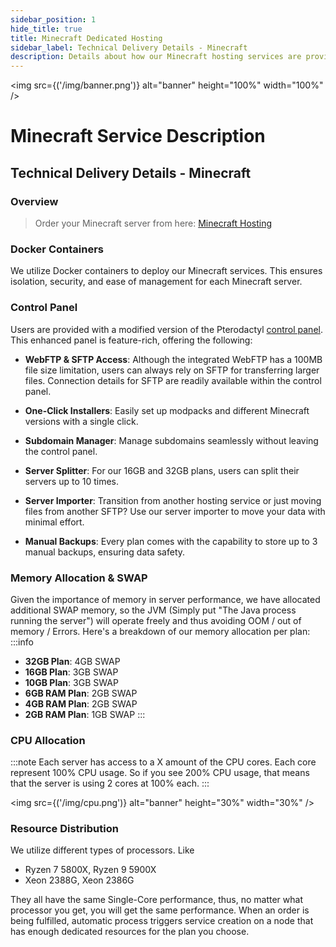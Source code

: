 ```yaml
---
sidebar_position: 1
hide_title: true
title: Minecraft Dedicated Hosting
sidebar_label: Technical Delivery Details - Minecraft
description: Details about how our Minecraft hosting services are provided
---
```


<img src={('/img/banner.png')} alt="banner" height="100%" width="100%" />

<div class="text--center">
<h1>Minecraft Service Description</h1>
</div>

## Technical Delivery Details - Minecraft

### Overview 
> Order your Minecraft server from here: [Minecraft Hosting](https://mazenhost.com/hosting)

### Docker Containers
We utilize Docker containers to deploy our Minecraft services. This ensures isolation, security, and ease of management for each Minecraft server.

### Control Panel
Users are provided with a modified version of the Pterodactyl [control panel](https://panel.mazenhost.com). 
This enhanced panel is feature-rich, offering the following:

- **WebFTP & SFTP Access**: Although the integrated WebFTP has a 100MB file size limitation, users can always rely on SFTP for transferring larger files. Connection details for SFTP are readily available within the control panel. 

- **One-Click Installers**: Easily set up modpacks and different Minecraft versions with a single click.

- **Subdomain Manager**: Manage subdomains seamlessly without leaving the control panel.

- **Server Splitter**: For our 16GB and 32GB plans, users can split their servers up to 10 times.

- **Server Importer**: Transition from another hosting service or just moving files from another SFTP? Use our server importer to move your data with minimal effort.

- **Manual Backups**: Every plan comes with the capability to store up to 3 manual backups, ensuring data safety.

### Memory Allocation & SWAP
Given the importance of memory in server performance, we have allocated additional SWAP memory, so the JVM (Simply put "The Java process running the server")
will operate freely and thus avoiding OOM / out of memory / Errors. Here's a breakdown of our memory allocation per plan:
:::info
- **32GB Plan**: 4GB SWAP
- **16GB Plan**: 3GB SWAP
- **10GB Plan**: 3GB SWAP
- **6GB RAM Plan**: 2GB SWAP
- **4GB RAM Plan**: 2GB SWAP
- **2GB RAM Plan**: 1GB SWAP
:::

### CPU Allocation
:::note
Each server has access to a X amount of the CPU cores. Each core represent 100% CPU usage. So if you see 200% CPU usage, that means that the server is using 2 cores at 100% each. 
:::

<img src={('/img/cpu.png')} alt="banner" height="30%" width="30%" />

### Resource Distribution

We utilize different types of processors. Like
- Ryzen 7 5800X, Ryzen 9 5900X
- Xeon 2388G, Xeon 2386G

They all have the same Single-Core performance, thus, no matter what processor you get, you will get the same performance.
When an order is being fulfilled, automatic process triggers service creation on a node that has enough dedicated resources for the plan you choose.